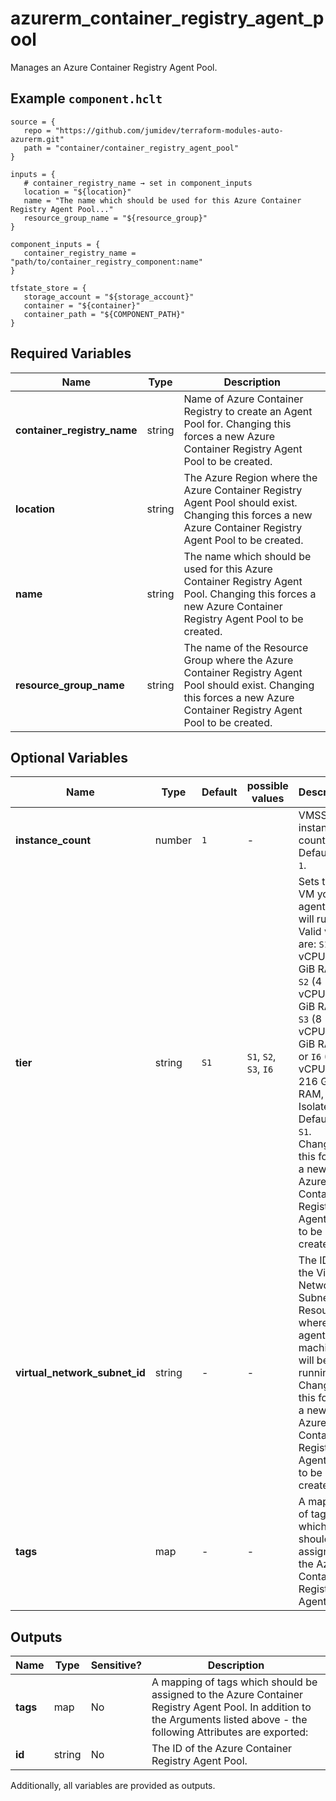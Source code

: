 # azurerm_container_registry_agent_pool

Manages an Azure Container Registry Agent Pool.

## Example `component.hclt`

```hcl
source = {
   repo = "https://github.com/jumidev/terraform-modules-auto-azurerm.git"   
   path = "container/container_registry_agent_pool"   
}

inputs = {
   # container_registry_name → set in component_inputs
   location = "${location}"   
   name = "The name which should be used for this Azure Container Registry Agent Pool..."   
   resource_group_name = "${resource_group}"   
}

component_inputs = {
   container_registry_name = "path/to/container_registry_component:name"   
}

tfstate_store = {
   storage_account = "${storage_account}"   
   container = "${container}"   
   container_path = "${COMPONENT_PATH}"   
}

```

## Required Variables

| Name | Type |  Description |
| ---- | --------- |  ----------- |
| **container_registry_name** | string |  Name of Azure Container Registry to create an Agent Pool for. Changing this forces a new Azure Container Registry Agent Pool to be created. | 
| **location** | string |  The Azure Region where the Azure Container Registry Agent Pool should exist. Changing this forces a new Azure Container Registry Agent Pool to be created. | 
| **name** | string |  The name which should be used for this Azure Container Registry Agent Pool. Changing this forces a new Azure Container Registry Agent Pool to be created. | 
| **resource_group_name** | string |  The name of the Resource Group where the Azure Container Registry Agent Pool should exist. Changing this forces a new Azure Container Registry Agent Pool to be created. | 

## Optional Variables

| Name | Type |  Default  |  possible values |  Description |
| ---- | --------- |  ----------- | ----------- | ----------- |
| **instance_count** | number |  `1`  |  -  |  VMSS instance count. Defaults to `1`. | 
| **tier** | string |  `S1`  |  `S1`, `S2`, `S3`, `I6`  |  Sets the VM your agent pool will run on. Valid values are: `S1` (2 vCPUs, 3 GiB RAM), `S2` (4 vCPUs, 8 GiB RAM), `S3` (8 vCPUs, 16 GiB RAM) or `I6` (64 vCPUs, 216 GiB RAM, Isolated). Defaults to `S1`. Changing this forces a new Azure Container Registry Agent Pool to be created. | 
| **virtual_network_subnet_id** | string |  -  |  -  |  The ID of the Virtual Network Subnet Resource where the agent machines will be running. Changing this forces a new Azure Container Registry Agent Pool to be created. | 
| **tags** | map |  -  |  -  |  A mapping of tags which should be assigned to the Azure Container Registry Agent Pool. | 



## Outputs

| Name | Type | Sensitive? | Description |
| ---- | ---- | --------- | --------- |
| **tags** | map | No  | A mapping of tags which should be assigned to the Azure Container Registry Agent Pool. In addition to the Arguments listed above - the following Attributes are exported: | 
| **id** | string | No  | The ID of the Azure Container Registry Agent Pool. | 

Additionally, all variables are provided as outputs.
